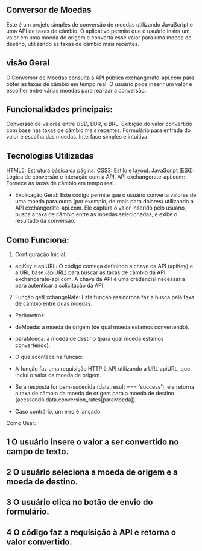 ## Conversor de Moedas
Este é um projeto simples de conversão de moedas utilizando JavaScript e uma API de taxas de câmbio. O aplicativo permite que o usuário insira um valor em uma moeda de origem e converta esse valor para uma moeda de destino, utilizando as taxas de câmbio mais recentes.

## visão Geral
O Conversor de Moedas consulta a API pública exchangerate-api.com para obter as taxas de câmbio em tempo real. O usuário pode inserir um valor e escolher entre várias moedas para realizar a conversão.



## Funcionalidades principais:
Conversão de valores entre USD, EUR, e BRL.
Exibição do valor convertido com base nas taxas de câmbio mais recentes.
Formulário para entrada do valor e escolha das moedas.
Interface simples e intuitiva.




## Tecnologias Utilizadas
HTML5: Estrutura básica da página.
CSS3: Estilo e layout.
JavaScript (ES6): Lógica de conversão e interação com a API.
API exchangerate-api.com: Fornece as taxas de câmbio em tempo real.



*  Explicação Geral:
Este código permite que o usuário converta valores de uma moeda para outra (por exemplo, de reais para dólares) utilizando a API exchangerate-api.com. Ele captura o valor inserido pelo usuário, busca a taxa de câmbio entre as moedas selecionadas, e exibe o resultado da conversão.

## Como Funciona:

1. Configuração Inicial:
* apiKey e apiURL: O código começa definindo a chave da API (apiKey) e a URL base (apiURL) para buscar as taxas de câmbio da API exchangerate-api.com. A chave da API é uma credencial necessária para autenticar a solicitação da API.

2. Função getExchangeRate:
Esta função assíncrona faz a busca pela taxa de câmbio entre duas moedas.

* Parâmetros:
* deMoeda: a moeda de origem (de qual moeda estamos convertendo).
* paraMoeda: a moeda de destino (para qual moeda estamos convertendo).
* O que acontece na função:
* A função faz uma requisição HTTP à API utilizando a URL apiURL, que inclui o valor da moeda de origem.
* Se a resposta for bem-sucedida (data.result === 'success'), ele retorna a taxa de câmbio da moeda de origem para a moeda de destino (acessando data.conversion_rates[paraMoeda]).

* Caso contrário, um erro é lançado.

Como Usar:
## 1 O usuário insere o valor a ser convertido no campo de texto.
## 2 O usuário seleciona a moeda de origem e a moeda de destino.
## 3 O usuário clica no botão de envio do formulário.
## 4 O código faz a requisição à API e retorna o valor convertido.